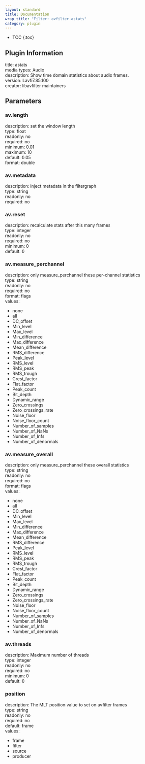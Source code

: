 ```yaml
---
layout: standard
title: Documentation
wrap_title: "Filter: avfilter.astats"
category: plugin
---
```

* TOC
{:toc}

## Plugin Information

title: astats  
media types:
Audio  
description: Show time domain statistics about audio frames.  
version: Lavfi7.85.100  
creator: libavfilter maintainers  

## Parameters

### av.length

  
description:
set the window length  
type: float  
readonly: no  
required: no  
minimum: 0.01  
maximum: 10  
default: 0.05  
format: double  

### av.metadata

  
description:
inject metadata in the filtergraph  
type: string  
readonly: no  
required: no  

### av.reset

  
description:
recalculate stats after this many frames  
type: integer  
readonly: no  
required: no  
minimum: 0  
default: 0  

### av.measure_perchannel

  
description:
only measure_perchannel these per-channel statistics  
type: string  
readonly: no  
required: no  
format: flags  
values:  

* none
* all
* DC_offset
* Min_level
* Max_level
* Min_difference
* Max_difference
* Mean_difference
* RMS_difference
* Peak_level
* RMS_level
* RMS_peak
* RMS_trough
* Crest_factor
* Flat_factor
* Peak_count
* Bit_depth
* Dynamic_range
* Zero_crossings
* Zero_crossings_rate
* Noise_floor
* Noise_floor_count
* Number_of_samples
* Number_of_NaNs
* Number_of_Infs
* Number_of_denormals

### av.measure_overall

  
description:
only measure_perchannel these overall statistics  
type: string  
readonly: no  
required: no  
format: flags  
values:  

* none
* all
* DC_offset
* Min_level
* Max_level
* Min_difference
* Max_difference
* Mean_difference
* RMS_difference
* Peak_level
* RMS_level
* RMS_peak
* RMS_trough
* Crest_factor
* Flat_factor
* Peak_count
* Bit_depth
* Dynamic_range
* Zero_crossings
* Zero_crossings_rate
* Noise_floor
* Noise_floor_count
* Number_of_samples
* Number_of_NaNs
* Number_of_Infs
* Number_of_denormals

### av.threads

  
description:
Maximum number of threads  
type: integer  
readonly: no  
required: no  
minimum: 0  
default: 0  

### position

  
description:
The MLT position value to set on avfilter frames  
type: string  
readonly: no  
required: no  
default: frame  
values:  

* frame
* filter
* source
* producer

